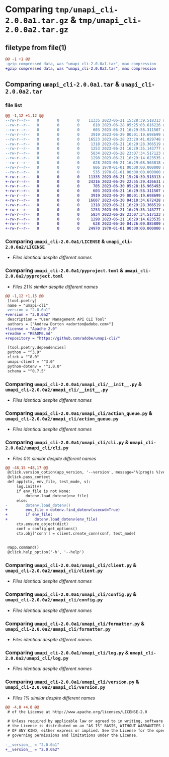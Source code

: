 # Comparing `tmp/umapi_cli-2.0.0a1.tar.gz` & `tmp/umapi_cli-2.0.0a2.tar.gz`

## filetype from file(1)

```diff
@@ -1 +1 @@
-gzip compressed data, was "umapi_cli-2.0.0a1.tar", max compression
+gzip compressed data, was "umapi_cli-2.0.0a2.tar", max compression
```

## Comparing `umapi_cli-2.0.0a1.tar` & `umapi_cli-2.0.0a2.tar`

### file list

```diff
@@ -1,12 +1,12 @@
--rw-r--r--   0        0        0    11335 2023-06-21 15:28:39.518313 umapi_cli-2.0.0a1/LICENSE
--rw-r--r--   0        0        0      610 2023-06-28 05:25:03.616226 umapi_cli-2.0.0a1/pyproject.toml
--rw-r--r--   0        0        0      603 2023-06-21 16:29:58.311507 umapi_cli-2.0.0a1/umapi_cli/__init__.py
--rw-r--r--   0        0        0     3919 2023-06-29 00:01:19.698699 umapi_cli-2.0.0a1/umapi_cli/action_queue.py
--rw-r--r--   0        0        0    16523 2023-06-28 23:29:41.029748 umapi_cli-2.0.0a1/umapi_cli/cli.py
--rw-r--r--   0        0        0     1318 2023-06-21 16:29:28.366519 umapi_cli-2.0.0a1/umapi_cli/client.py
--rw-r--r--   0        0        0     1253 2023-06-21 16:29:35.143777 umapi_cli-2.0.0a1/umapi_cli/config.py
--rw-r--r--   0        0        0     5834 2023-06-28 23:07:34.517123 umapi_cli-2.0.0a1/umapi_cli/formatter.py
--rw-r--r--   0        0        0     1298 2023-06-21 16:29:14.623535 umapi_cli-2.0.0a1/umapi_cli/log.py
--rw-r--r--   0        0        0      628 2023-06-21 16:29:08.563818 umapi_cli-2.0.0a1/umapi_cli/version.py
--rw-r--r--   0        0        0      806 1970-01-01 00:00:00.000000 umapi_cli-2.0.0a1/setup.py
--rw-r--r--   0        0        0      535 1970-01-01 00:00:00.000000 umapi_cli-2.0.0a1/PKG-INFO
+-rw-r--r--   0        0        0    11335 2023-06-21 15:28:39.518313 umapi_cli-2.0.0a2/LICENSE
+-rw-r--r--   0        0        0    24216 2023-06-29 22:55:29.426631 umapi_cli-2.0.0a2/README.md
+-rw-r--r--   0        0        0      705 2023-06-30 05:28:16.965493 umapi_cli-2.0.0a2/pyproject.toml
+-rw-r--r--   0        0        0      603 2023-06-21 16:29:58.311507 umapi_cli-2.0.0a2/umapi_cli/__init__.py
+-rw-r--r--   0        0        0     3919 2023-06-29 00:01:19.698699 umapi_cli-2.0.0a2/umapi_cli/action_queue.py
+-rw-r--r--   0        0        0    16607 2023-06-30 04:10:34.672428 umapi_cli-2.0.0a2/umapi_cli/cli.py
+-rw-r--r--   0        0        0     1318 2023-06-21 16:29:28.366519 umapi_cli-2.0.0a2/umapi_cli/client.py
+-rw-r--r--   0        0        0     1253 2023-06-21 16:29:35.143777 umapi_cli-2.0.0a2/umapi_cli/config.py
+-rw-r--r--   0        0        0     5834 2023-06-28 23:07:34.517123 umapi_cli-2.0.0a2/umapi_cli/formatter.py
+-rw-r--r--   0        0        0     1298 2023-06-21 16:29:14.623535 umapi_cli-2.0.0a2/umapi_cli/log.py
+-rw-r--r--   0        0        0      628 2023-06-30 04:26:09.885809 umapi_cli-2.0.0a2/umapi_cli/version.py
+-rw-r--r--   0        0        0    24970 1970-01-01 00:00:00.000000 umapi_cli-2.0.0a2/PKG-INFO
```

### Comparing `umapi_cli-2.0.0a1/LICENSE` & `umapi_cli-2.0.0a2/LICENSE`

 * *Files identical despite different names*

### Comparing `umapi_cli-2.0.0a1/pyproject.toml` & `umapi_cli-2.0.0a2/pyproject.toml`

 * *Files 21% similar despite different names*

```diff
@@ -1,12 +1,15 @@
 [tool.poetry]
 name = "umapi-cli"
-version = "2.0.0a1"
+version = "2.0.0a2"
 description = "User Management API CLI Tool"
 authors = ["Andrew Dorton <adorton@adobe.com>"]
+license = "Apache 2.0"
+readme = "README.md"
+repository = "https://github.com/adobe/umapi-cli/"
 
 [tool.poetry.dependencies]
 python = "^3.9"
 click = "^8.0"
 umapi-client = "^3.0"
 python-dotenv = "^1.0.0"
 schema = "^0.7.5"
```

### Comparing `umapi_cli-2.0.0a1/umapi_cli/__init__.py` & `umapi_cli-2.0.0a2/umapi_cli/__init__.py`

 * *Files identical despite different names*

### Comparing `umapi_cli-2.0.0a1/umapi_cli/action_queue.py` & `umapi_cli-2.0.0a2/umapi_cli/action_queue.py`

 * *Files identical despite different names*

### Comparing `umapi_cli-2.0.0a1/umapi_cli/cli.py` & `umapi_cli-2.0.0a2/umapi_cli/cli.py`

 * *Files 0% similar despite different names*

```diff
@@ -48,15 +48,17 @@
 @click.version_option(app_version, '--version', message='%(prog)s %(version)s')
 @click.pass_context
 def app(ctx, env_file, test_mode, v):
     log.init(v)
     if env_file is not None:
         dotenv.load_dotenv(env_file)
     else:
-        dotenv.load_dotenv()
+        env_file = dotenv.find_dotenv(usecwd=True)
+        if env_file:
+            dotenv.load_dotenv(env_file)
     ctx.ensure_object(dict)
     conf = config.get_options()
     ctx.obj['conn'] = client.create_conn(conf, test_mode)
 
 
 @app.command()
 @click.help_option('-h', '--help')
```

### Comparing `umapi_cli-2.0.0a1/umapi_cli/client.py` & `umapi_cli-2.0.0a2/umapi_cli/client.py`

 * *Files identical despite different names*

### Comparing `umapi_cli-2.0.0a1/umapi_cli/config.py` & `umapi_cli-2.0.0a2/umapi_cli/config.py`

 * *Files identical despite different names*

### Comparing `umapi_cli-2.0.0a1/umapi_cli/formatter.py` & `umapi_cli-2.0.0a2/umapi_cli/formatter.py`

 * *Files identical despite different names*

### Comparing `umapi_cli-2.0.0a1/umapi_cli/log.py` & `umapi_cli-2.0.0a2/umapi_cli/log.py`

 * *Files identical despite different names*

### Comparing `umapi_cli-2.0.0a1/umapi_cli/version.py` & `umapi_cli-2.0.0a2/umapi_cli/version.py`

 * *Files 1% similar despite different names*

```diff
@@ -4,8 +4,8 @@
 # of the License at http://www.apache.org/licenses/LICENSE-2.0
 
 # Unless required by applicable law or agreed to in writing, software distributed under
 # the License is distributed on an "AS IS" BASIS, WITHOUT WARRANTIES OR REPRESENTATIONS
 # OF ANY KIND, either express or implied. See the License for the specific language
 # governing permissions and limitations under the License.
 
-__version__ = "2.0.0a1"
+__version__ = "2.0.0a2"
```

